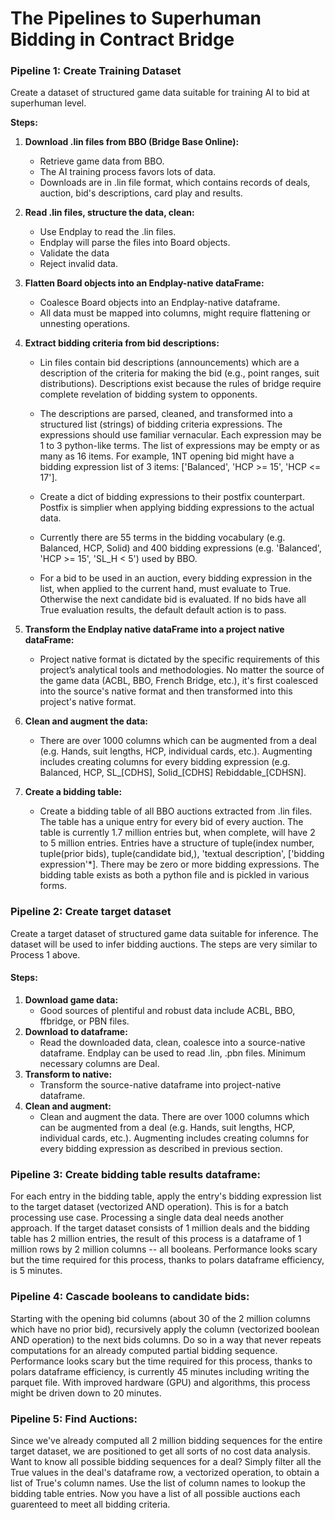 # The Pipelines to Superhuman Bidding in  Contract Bridge

### **Pipeline 1: Create Training Dataset**

Create a dataset of structured game data suitable for training AI to bid at superhuman level.

**Steps:**

1. **Download .lin files from BBO (Bridge Base Online):**

     - Retrieve game data from BBO.
     - The AI training process favors lots of data.
     - Downloads are in .lin file format, which contains records of deals, auction, bid's descriptions, card play and results.

2. **Read .lin files, structure the data, clean:**

     - Use Endplay to read the .lin files.
     - Endplay will parse the files into Board objects.
     - Validate the data
     - Reject invalid data.

3. **Flatten Board objects into an Endplay-native dataFrame:**

    - Coalesce Board objects into an Endplay-native dataframe.
    - All data must be mapped into columns, might require flattening or unnesting operations.

4. **Extract bidding criteria from bid descriptions:**

    - Lin files contain bid descriptions (announcements) which are a description of the criteria for making the bid (e.g., point ranges, suit distributions). Descriptions exist because the rules of bridge require complete revelation of bidding system to opponents.

    - The descriptions are parsed, cleaned, and transformed into a structured list (strings) of bidding criteria expressions. The expressions should use familiar vernacular. Each expression may be 1 to 3 python-like terms. The list of expressions may be empty or as many as 16 items. For example, 1NT opening bid might have a bidding expression list of 3 items: ['Balanced', 'HCP >= 15', 'HCP <= 17'].
  
    - Create a dict of bidding expressions to their postfix counterpart. Postfix is simplier when applying bidding expressions to the actual data.

    - Currently there are 55 terms in the bidding vocabulary (e.g. Balanced, HCP, Solid) and 400 bidding expressions (e.g. 'Balanced', 'HCP >= 15', 'SL_H < 5') used by BBO.

    - For a bid to be used in an auction, every bidding expression in the list, when applied to the current hand, must evaluate to True. Otherwise the next candidate bid is evaluated. If no bids have all True evaluation results, the default default action is to pass.

5. **Transform the Endplay native dataFrame into a project native dataFrame:**

    - Project native format is dictated by the specific requirements of this project’s analytical tools and methodologies. No matter the source of the game data (ACBL, BBO, French Bridge, etc.), it's first coalesced into the source's native format and then transformed into this project's native format.

6. **Clean and augment the data:**
    - There are over 1000 columns which can be augmented from a deal (e.g. Hands, suit lengths, HCP, individual cards, etc.). Augmenting includes creating columns for every bidding expression (e.g. Balanced, HCP, SL\_[CDHS], Solid\_[CDHS] Rebiddable\_[CDHSN].

7. **Create a bidding table:**
    - Create a bidding table of all BBO auctions extracted from .lin files. The table has a unique entry for every bid of every auction. The table is currently 1.7 million entries but, when complete, will have 2 to 5 million entries. Entries have a structure of tuple(index number, tuple(prior bids), tuple(candidate bid,), 'textual description', ['bidding expression'*]. There may be zero or more bidding expressions. The bidding table exists as both a python file and is pickled in various forms.

### **Pipeline 2: Create target dataset**

Create a target dataset of structured game data suitable for inference. The dataset will be used to infer bidding auctions. The steps are very similar to Process 1 above.

#### **Steps:**

1. **Download game data:**
    - Good sources of plentiful and robust data include ACBL, BBO, ffbridge, or PBN files.
2. **Download to dataframe:**
    - Read the downloaded data, clean, coalesce into a source-native dataframe. Endplay can be used to read .lin, .pbn files. Minimum necessary columns are Deal.
3. **Transform to native:**
    - Transform the source-native dataframe into project-native dataframe.
4. **Clean and augment:**
    - Clean and augment the data. There are over 1000 columns which can be augmented from a deal (e.g. Hands, suit lengths, HCP, individual cards, etc.). Augmenting includes creating columns for every bidding expression as described in previous section.

### **Pipeline 3: Create bidding table results dataframe:**

For each entry in the bidding table, apply the entry's bidding expression list to the target dataset (vectorized AND operation). This is for a batch processing use case. Processing a single data deal needs another approach. If the target dataset consists of 1 million deals and the bidding table has 2 million entries, the result of this process is a dataframe of 1 million rows by 2 million columns -- all booleans. Performance looks scary but the time required for this process, thanks to polars dataframe efficiency, is 5 minutes.

### **Pipeline 4: Cascade booleans to candidate bids:**

Starting with the opening bid columns (about 30 of the 2 million columns which have no prior bid), recursively apply the column (vectorized boolean AND operation) to the next bids columns. Do so in a way that never repeats computations for an already computed partial bidding sequence. Performance looks scary but the time required for this process, thanks to polars dataframe efficiency, is currently 45 minutes including writing the parquet file. With improved hardware (GPU) and algorithms, this process might be driven down to 20 minutes.

### **Pipeline 5: Find Auctions:**

Since we've already computed all 2 million bidding sequences for the entire target dataset, we are positioned to get all sorts of no cost data analysis. Want to know all possible bidding sequences for a deal? Simply filter all the True values in the deal's dataframe row, a vectorized operation, to obtain a list of True's column names. Use the list of column names to lookup the bidding table entries. Now you have a list of all possible auctions each guarenteed to meet all bidding criteria.



